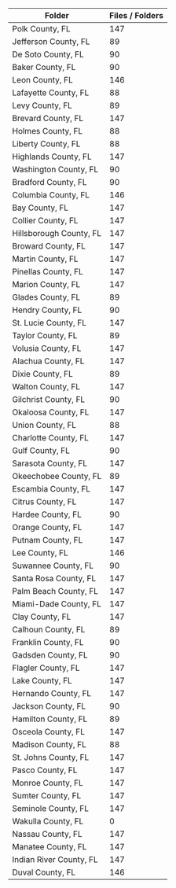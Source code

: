 | Folder                  |   Files / Folders |
|-------------------------|-------------------|
| Polk County, FL         |               147 |
| Jefferson County, FL    |                89 |
| De Soto County, FL      |                90 |
| Baker County, FL        |                90 |
| Leon County, FL         |               146 |
| Lafayette County, FL    |                88 |
| Levy County, FL         |                89 |
| Brevard County, FL      |               147 |
| Holmes County, FL       |                88 |
| Liberty County, FL      |                88 |
| Highlands County, FL    |               147 |
| Washington County, FL   |                90 |
| Bradford County, FL     |                90 |
| Columbia County, FL     |               146 |
| Bay County, FL          |               147 |
| Collier County, FL      |               147 |
| Hillsborough County, FL |               147 |
| Broward County, FL      |               147 |
| Martin County, FL       |               147 |
| Pinellas County, FL     |               147 |
| Marion County, FL       |               147 |
| Glades County, FL       |                89 |
| Hendry County, FL       |                90 |
| St. Lucie County, FL    |               147 |
| Taylor County, FL       |                89 |
| Volusia County, FL      |               147 |
| Alachua County, FL      |               147 |
| Dixie County, FL        |                89 |
| Walton County, FL       |               147 |
| Gilchrist County, FL    |                90 |
| Okaloosa County, FL     |               147 |
| Union County, FL        |                88 |
| Charlotte County, FL    |               147 |
| Gulf County, FL         |                90 |
| Sarasota County, FL     |               147 |
| Okeechobee County, FL   |                89 |
| Escambia County, FL     |               147 |
| Citrus County, FL       |               147 |
| Hardee County, FL       |                90 |
| Orange County, FL       |               147 |
| Putnam County, FL       |               147 |
| Lee County, FL          |               146 |
| Suwannee County, FL     |                90 |
| Santa Rosa County, FL   |               147 |
| Palm Beach County, FL   |               147 |
| Miami-Dade County, FL   |               147 |
| Clay County, FL         |               147 |
| Calhoun County, FL      |                89 |
| Franklin County, FL     |                90 |
| Gadsden County, FL      |                90 |
| Flagler County, FL      |               147 |
| Lake County, FL         |               147 |
| Hernando County, FL     |               147 |
| Jackson County, FL      |                90 |
| Hamilton County, FL     |                89 |
| Osceola County, FL      |               147 |
| Madison County, FL      |                88 |
| St. Johns County, FL    |               147 |
| Pasco County, FL        |               147 |
| Monroe County, FL       |               147 |
| Sumter County, FL       |               147 |
| Seminole County, FL     |               147 |
| Wakulla County, FL      |                 0 |
| Nassau County, FL       |               147 |
| Manatee County, FL      |               147 |
| Indian River County, FL |               147 |
| Duval County, FL        |               146 |